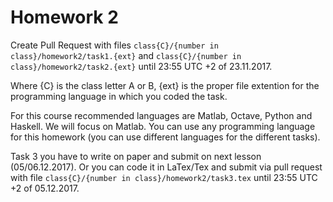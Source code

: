 # Homework 2

Create Pull Request with files `class{C}/{number in class}/homework2/task1.{ext}` and `class{C}/{number in class}/homework2/task2.{ext}`
until 23:55 UTC +2 of 23.11.2017.

Where {C} is the class letter A or B, {ext} is the proper file extention for the programming language in which you coded the task.

For this course recommended languages are Matlab, Octave, Python and Haskell. We will focus on Matlab. You can use any programming language for this homework
(you can use different languages for the different tasks).

Task 3 you have to write on paper and submit on next lesson (05/06.12.2017). Or you can code it in LaTex/Tex and submit via pull request with file
`class{C}/{number in class}/homework2/task3.tex` until 23:55 UTC +2 of 05.12.2017.
